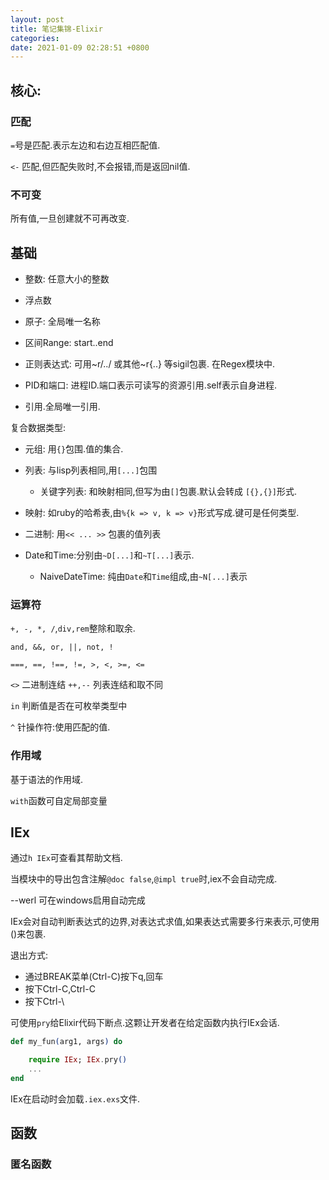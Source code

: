 ```yaml
---
layout: post
title: 笔记集锦-Elixir
categories: 
date: 2021-01-09 02:28:51 +0800
---
```


## 核心:
###  匹配
`=`号是匹配.表示左边和右边互相匹配值.

`<-` 匹配,但匹配失败时,不会报错,而是返回nil值.

### 不可变
所有值,一旦创建就不可再改变.

## 基础
- 整数: 任意大小的整数
- 浮点数
- 原子: 全局唯一名称


- 区间Range: start..end
- 正则表达式: 可用~r/../ 或其他~r{..} 等sigil包裹. 在Regex模块中.

- PID和端口: 进程ID.端口表示可读写的资源引用.self表示自身进程.
- 引用.全局唯一引用.

复合数据类型:
- 元组: 用`{}`包围.值的集合.
- 列表: 与lisp列表相同,用`[...]`包围
    - 关键字列表: 和映射相同,但写为由`[]`包裹.默认会转成 `[{},{}]`形式.
- 映射: 如ruby的哈希表,由`%{k => v, k => v}`形式写成.键可是任何类型.
- 二进制: 用`<< ... >>` 包裹的值列表

- Date和Time:分别由`~D[...]`和`~T[...]`表示.
    - NaiveDateTime: 纯由`Date`和`Time`组成,由`~N[...]`表示

### 运算符
`+, -, *, /`,`div,rem`整除和取余.

`and, &&, or, ||, not, !`

`===, ==, !==, !=, >, <, >=, <=`

`<>` 二进制连结
`++,--` 列表连结和取不同

`in` 判断值是否在可枚举类型中

`^` 针操作符:使用匹配的值.

### 作用域
基于语法的作用域.

`with`函数可自定局部变量


## IEx
通过`h IEx`可查看其帮助文档.

当模块中的导出包含注解`@doc false`,`@impl true`时,iex不会自动完成.

--werl 可在windows启用自动完成

IEx会对自动判断表达式的边界,对表达式求值,如果表达式需要多行来表示,可使用()来包裹.

退出方式:
- 通过BREAK菜单(Ctrl-C)按下q,回车
- 按下Ctrl-C,Ctrl-C
- 按下Ctrl-\

可使用`pry`给Elixir代码下断点.这颗让开发者在给定函数内执行IEx会话.
```elixir
def my_fun(arg1, args) do

    require IEx; IEx.pry()
    ...
end 

```

IEx在启动时会加载`.iex.exs`文件.

## 函数
### 匿名函数
